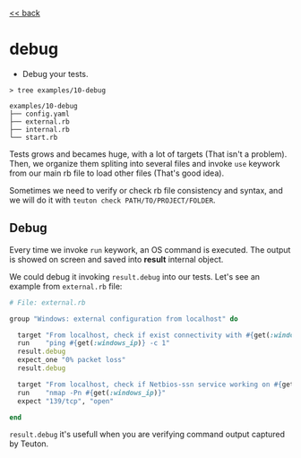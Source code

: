 [<< back](README.md)

# debug

* Debug your tests.

```
> tree examples/10-debug

examples/10-debug
├── config.yaml
├── external.rb
├── internal.rb
└── start.rb
```

Tests grows and becames huge, with a lot of targets (That isn't a problem). Then, we organize them spliting into several files and invoke `use` keywork from our main rb file to load other files (That's good idea).

Sometimes we need to verify or check rb file consistency and syntax, and we will do it with `teuton check PATH/TO/PROJECT/FOLDER`.

## Debug

Every time we invoke `run` keywork, an OS command is executed. The output is showed on screen and saved into **result** internal object.

We could debug it invoking `result.debug` into our tests. Let's see an example from `external.rb` file:

```ruby
# File: external.rb

group "Windows: external configuration from localhost" do

  target "From localhost, check if exist connectivity with #{get(:windows_ip)}"
  run    "ping #{get(:windows_ip)} -c 1"
  result.debug
  expect_one "0% packet loss"
  result.debug

  target "From localhost, check if Netbios-ssn service working on #{get(:windows_ip)}"
  run    "nmap -Pn #{get(:windows_ip)}"
  expect "139/tcp", "open"

end
```

`result.debug` it's usefull when you are verifying command output captured by Teuton.
